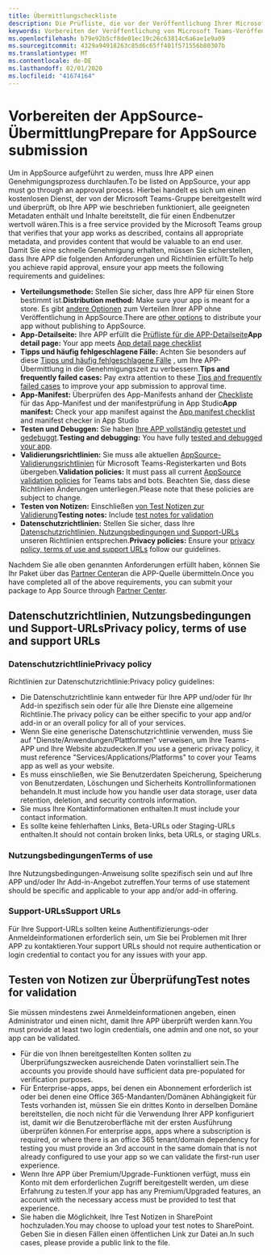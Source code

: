 ```yaml
---
title: Übermittlungscheckliste
description: Die Prüfliste, die vor der Veröffentlichung Ihrer Microsoft Teams-app in AppSource verwendet werden soll
keywords: Vorbereiten der Veröffentlichung von Microsoft Teams-Veröffentlichungs Speicher-Prüflisten Übermittlung
ms.openlocfilehash: b79e92b5cf8de01ec19c26c63814c6a6ae1e9a09
ms.sourcegitcommit: 4329a94918263c85d6c65ff401f571556b80307b
ms.translationtype: MT
ms.contentlocale: de-DE
ms.lasthandoff: 02/01/2020
ms.locfileid: "41674164"
---
```

# <a name="prepare-for-appsource-submission"></a><span data-ttu-id="8e24e-104">Vorbereiten der AppSource-Übermittlung</span><span class="sxs-lookup"><span data-stu-id="8e24e-104">Prepare for AppSource submission</span></span>  

<span data-ttu-id="8e24e-105">Um in AppSource aufgeführt zu werden, muss Ihre APP einen Genehmigungsprozess durchlaufen.</span><span class="sxs-lookup"><span data-stu-id="8e24e-105">To be listed on AppSource, your app must go through an approval process.</span></span> <span data-ttu-id="8e24e-106">Hierbei handelt es sich um einen kostenlosen Dienst, der von der Microsoft Teams-Gruppe bereitgestellt wird und überprüft, ob Ihre APP wie beschrieben funktioniert, alle geeigneten Metadaten enthält und Inhalte bereitstellt, die für einen Endbenutzer wertvoll wären.</span><span class="sxs-lookup"><span data-stu-id="8e24e-106">This is a free service provided by the Microsoft Teams group that verifies that your app works as described, contains all appropriate metadata, and provides content that would be valuable to an end user.</span></span> <span data-ttu-id="8e24e-107">Damit Sie eine schnelle Genehmigung erhalten, müssen Sie sicherstellen, dass Ihre APP die folgenden Anforderungen und Richtlinien erfüllt:</span><span class="sxs-lookup"><span data-stu-id="8e24e-107">To help you achieve rapid approval, ensure your app meets the following requirements and guidelines:</span></span>

* <span data-ttu-id="8e24e-108">**Verteilungsmethode:** Stellen Sie sicher, dass Ihre APP für einen Store bestimmt ist.</span><span class="sxs-lookup"><span data-stu-id="8e24e-108">**Distribution method:** Make sure your app is meant for a store.</span></span> <span data-ttu-id="8e24e-109">Es gibt [andere Optionen](../../overview.md) zum Verteilen Ihrer APP ohne Veröffentlichung in AppSource.</span><span class="sxs-lookup"><span data-stu-id="8e24e-109">There are [other options](../../overview.md) to distribute your app without publishing to AppSource.</span></span>
* <span data-ttu-id="8e24e-110">**App-Detailseite:** Ihre APP erfüllt die [Prüfliste für die APP-Detailseite](detail-page-checklist.md)</span><span class="sxs-lookup"><span data-stu-id="8e24e-110">**App detail page:** Your app meets [App detail page checklist](detail-page-checklist.md)</span></span>
* <span data-ttu-id="8e24e-111">**Tipps und häufig fehlgeschlagene Fälle:** Achten Sie besonders auf diese [Tipps und häufig fehlgeschlagene Fälle](frequently-failed-cases.md) , um Ihre APP-Übermittlung in die Genehmigungszeit zu verbessern.</span><span class="sxs-lookup"><span data-stu-id="8e24e-111">**Tips and frequently failed cases:** Pay extra attention to these [Tips and frequently failed cases](frequently-failed-cases.md) to improve your app submission to approval time.</span></span>
* <span data-ttu-id="8e24e-112">**App-Manifest:** Überprüfen des App-Manifests anhand der [Checkliste](app-manifest-checklist.md) für das App-Manifest und der manifestprüfung in App Studio</span><span class="sxs-lookup"><span data-stu-id="8e24e-112">**App manifest:** Check your app manifest against the [App manifest checklist](app-manifest-checklist.md) and manifest checker in App Studio</span></span>
* <span data-ttu-id="8e24e-113">**Testen und Debuggen:** Sie haben [Ihre APP vollständig getestet und gedebuggt](../../../build-and-test/debug.md).</span><span class="sxs-lookup"><span data-stu-id="8e24e-113">**Testing and debugging:** You have fully [tested and debugged your app](../../../build-and-test/debug.md).</span></span>
* <span data-ttu-id="8e24e-114">**Validierungsrichtlinien:** Sie muss alle aktuellen [AppSource-Validierungsrichtlinien](https://dev.office.com/officestore/docs/validation-policies) für Microsoft Teams-Registerkarten und Bots übergeben.</span><span class="sxs-lookup"><span data-stu-id="8e24e-114">**Validation policies:** It must pass all current [AppSource validation policies](https://dev.office.com/officestore/docs/validation-policies) for Teams tabs and bots.</span></span> <span data-ttu-id="8e24e-115">Beachten Sie, dass diese Richtlinien Änderungen unterliegen.</span><span class="sxs-lookup"><span data-stu-id="8e24e-115">Please note that these policies are subject to change.</span></span>
* <span data-ttu-id="8e24e-116">**Testen von Notizen:** Einschließen [von Test Notizen zur Validierung](#test-notes-for-validation)</span><span class="sxs-lookup"><span data-stu-id="8e24e-116">**Testing notes:** Include [test notes for validation](#test-notes-for-validation)</span></span>
* <span data-ttu-id="8e24e-117">**Datenschutzrichtlinien:** Stellen Sie sicher, dass Ihre [Datenschutzrichtlinien, Nutzungsbedingungen und Support-URLs](#privacy-policy-terms-of-use-and-support-urls) unseren Richtlinien entsprechen.</span><span class="sxs-lookup"><span data-stu-id="8e24e-117">**Privacy policies:** Ensure your [privacy policy, terms of use and support URLs](#privacy-policy-terms-of-use-and-support-urls) follow our guidelines.</span></span>

<span data-ttu-id="8e24e-118">Nachdem Sie alle oben genannten Anforderungen erfüllt haben, können Sie Ihr Paket über das [Partner Center](/office/dev/store/use-partner-center-to-submit-to-appsource)an die APP-Quelle übermitteln.</span><span class="sxs-lookup"><span data-stu-id="8e24e-118">Once you have completed all of the above requirements, you can submit your package to App Source through [Partner Center](/office/dev/store/use-partner-center-to-submit-to-appsource).</span></span>

## <a name="privacy-policy-terms-of-use-and-support-urls"></a><span data-ttu-id="8e24e-119">Datenschutzrichtlinien, Nutzungsbedingungen und Support-URLs</span><span class="sxs-lookup"><span data-stu-id="8e24e-119">Privacy policy, terms of use and support URLs</span></span>

### <a name="privacy-policy"></a><span data-ttu-id="8e24e-120">Datenschutzrichtlinie</span><span class="sxs-lookup"><span data-stu-id="8e24e-120">Privacy policy</span></span>

<span data-ttu-id="8e24e-121">Richtlinien zur Datenschutzrichtlinie:</span><span class="sxs-lookup"><span data-stu-id="8e24e-121">Privacy policy guidelines:</span></span>
* <span data-ttu-id="8e24e-122">Die Datenschutzrichtlinie kann entweder für Ihre APP und/oder für Ihr Add-in spezifisch sein oder für alle Ihre Dienste eine allgemeine Richtlinie.</span><span class="sxs-lookup"><span data-stu-id="8e24e-122">The privacy policy can be either specific to your app and/or add-in or an overall policy for all of your services.</span></span> 
* <span data-ttu-id="8e24e-123">Wenn Sie eine generische Datenschutzrichtlinie verwenden, muss Sie auf "Dienste/Anwendungen/Plattformen" verweisen, um Ihre Teams-APP und Ihre Website abzudecken.</span><span class="sxs-lookup"><span data-stu-id="8e24e-123">If you use a generic privacy policy, it must reference "Services/Applications/Platforms" to cover your Teams app as well as your website.</span></span> 
* <span data-ttu-id="8e24e-124">Es muss einschließen, wie Sie Benutzerdaten Speicherung, Speicherung von Benutzerdaten, Löschungen und Sicherheits Kontrollinformationen behandeln.</span><span class="sxs-lookup"><span data-stu-id="8e24e-124">It must include how you handle user data storage, user data retention, deletion, and security controls information.</span></span>
* <span data-ttu-id="8e24e-125">Sie muss Ihre Kontaktinformationen enthalten.</span><span class="sxs-lookup"><span data-stu-id="8e24e-125">It must include your contact information.</span></span>
* <span data-ttu-id="8e24e-126">Es sollte keine fehlerhaften Links, Beta-URLs oder Staging-URLs enthalten.</span><span class="sxs-lookup"><span data-stu-id="8e24e-126">It should not contain broken links, beta URLs, or staging URLs.</span></span> 


### <a name="terms-of-use"></a><span data-ttu-id="8e24e-127">Nutzungsbedingungen</span><span class="sxs-lookup"><span data-stu-id="8e24e-127">Terms of use</span></span>

<span data-ttu-id="8e24e-128">Ihre Nutzungsbedingungen-Anweisung sollte spezifisch sein und auf Ihre APP und/oder Ihr Add-in-Angebot zutreffen.</span><span class="sxs-lookup"><span data-stu-id="8e24e-128">Your terms of use statement should be specific and applicable to your app and/or add-in offering.</span></span>

### <a name="support-urls"></a><span data-ttu-id="8e24e-129">Support-URLs</span><span class="sxs-lookup"><span data-stu-id="8e24e-129">Support URLs</span></span>

<span data-ttu-id="8e24e-130">Für Ihre Support-URLs sollten keine Authentifizierungs-oder Anmeldeinformationen erforderlich sein, um Sie bei Problemen mit Ihrer APP zu kontaktieren.</span><span class="sxs-lookup"><span data-stu-id="8e24e-130">Your support URLs should not require authentication or login credential to contact you for any issues with your app.</span></span>

## <a name="test-notes-for-validation"></a><span data-ttu-id="8e24e-131">Testen von Notizen zur Überprüfung</span><span class="sxs-lookup"><span data-stu-id="8e24e-131">Test notes for validation</span></span>

<span data-ttu-id="8e24e-132">Sie müssen mindestens zwei Anmeldeinformationen angeben, einen Administrator und einen nicht, damit Ihre APP überprüft werden kann.</span><span class="sxs-lookup"><span data-stu-id="8e24e-132">You must provide at least two login credentials, one admin and one not, so your app can be validated.</span></span>

* <span data-ttu-id="8e24e-133">Für die von Ihnen bereitgestellten Konten sollten zu Überprüfungszwecken ausreichende Daten vorinstalliert sein.</span><span class="sxs-lookup"><span data-stu-id="8e24e-133">The accounts you provide should have sufficient data pre-populated for verification purposes.</span></span>
* <span data-ttu-id="8e24e-134">Für Enterprise-apps, apps, bei denen ein Abonnement erforderlich ist oder bei denen eine Office 365-Mandanten/Domänen Abhängigkeit für Tests vorhanden ist, müssen Sie ein drittes Konto in derselben Domäne bereitstellen, die noch nicht für die Verwendung Ihrer APP konfiguriert ist, damit wir die Benutzeroberfläche mit der ersten Ausführung überprüfen können.</span><span class="sxs-lookup"><span data-stu-id="8e24e-134">For enterprise apps, apps where a subscription is required, or where there is an office 365 tenant/domain dependency for testing you must provide an 3rd account in the same domain that is not already configured to use your app so we can validate the first-run user experience.</span></span>
* <span data-ttu-id="8e24e-135">Wenn Ihre APP über Premium/Upgrade-Funktionen verfügt, muss ein Konto mit dem erforderlichen Zugriff bereitgestellt werden, um diese Erfahrung zu testen.</span><span class="sxs-lookup"><span data-stu-id="8e24e-135">If your app has any Premium/Upgraded features, an account with the necessary access must be provided to test that experience.</span></span>
* <span data-ttu-id="8e24e-136">Sie haben die Möglichkeit, Ihre Test Notizen in SharePoint hochzuladen.</span><span class="sxs-lookup"><span data-stu-id="8e24e-136">You may choose to upload your test notes to SharePoint.</span></span> <span data-ttu-id="8e24e-137">Geben Sie in diesen Fällen einen öffentlichen Link zur Datei an.</span><span class="sxs-lookup"><span data-stu-id="8e24e-137">In such cases, please provide a public link to the file.</span></span>

